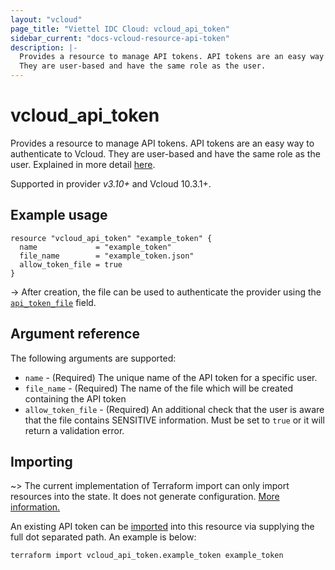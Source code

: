 ```yaml
---
layout: "vcloud"
page_title: "Viettel IDC Cloud: vcloud_api_token"
sidebar_current: "docs-vcloud-resource-api-token"
description: |-
  Provides a resource to manage API tokens. API tokens are an easy way to authenticate to Vcloud. 
  They are user-based and have the same role as the user.
---
```


# vcloud\_api\_token 

Provides a resource to manage API tokens. API tokens are an easy way to authenticate to Vcloud. 
They are user-based and have the same role as the user. Explained in more detail [here][api-tokens].

Supported in provider *v3.10+* and Vcloud 10.3.1+.

## Example usage

```hcl
resource "vcloud_api_token" "example_token" {
  name             = "example_token"
  file_name        = "example_token.json"
  allow_token_file = true
}
```

-> After creation, the file can be used to authenticate the provider using the [`api_token_file`][provider-api-token-file] field.

## Argument reference

The following arguments are supported:

* `name` - (Required) The unique name of the API token for a specific user.
* `file_name` - (Required) The name of the file which will be created containing the API token
* `allow_token_file` - (Required) An additional check that the user is aware that the file contains
  SENSITIVE information. Must be set to `true` or it will return a validation error.

## Importing

~> The current implementation of Terraform import can only import resources into the state.
It does not generate configuration. [More information.][docs-import]

An existing API token can be [imported][docs-import] into this resource via supplying
the full dot separated path. An example is below:

```
terraform import vcloud_api_token.example_token example_token
```

[api-tokens]: https://blogs.vmware.com/cloudprovider/2022/03/cloud-director-api-token.html
[docs-import]: https://www.terraform.io/docs/import/
[provider-api-token-file]: /providers/terraform-viettelidc/vcloud/latest/docs#api_token_file

